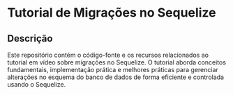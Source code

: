 # Tutorial de Migrações no Sequelize

## Descrição
Este repositório contém o código-fonte e os recursos relacionados ao tutorial em vídeo sobre migrações no Sequelize. O tutorial aborda conceitos fundamentais, implementação prática e melhores práticas para gerenciar alterações no esquema do banco de dados de forma eficiente e controlada usando o Sequelize.